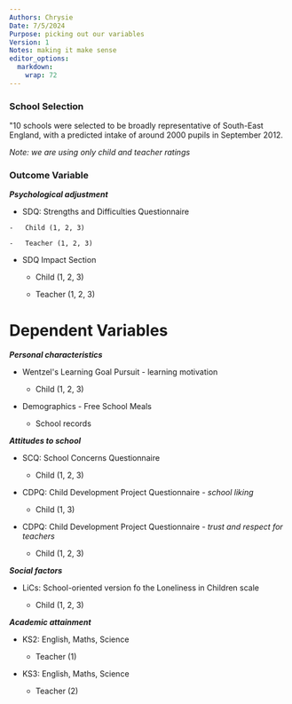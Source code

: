 ```yaml
---
Authors: Chrysie
Date: 7/5/2024
Purpose: picking out our variables
Version: 1
Notes: making it make sense
editor_options: 
  markdown: 
    wrap: 72
---
```


### School Selection

"10 schools were selected to be broadly representative of South-East
England, with a predicted intake of around 2000 pupils in September
2012.

*Note: we are using only child and teacher ratings*

### Outcome Variable

***Psychological adjustment***

-   SDQ: Strengths and Difficulties Questionnaire

```         
-   Child (1, 2, 3)

-   Teacher (1, 2, 3)
```

-   SDQ Impact Section

    -   Child (1, 2, 3)

    -   Teacher (1, 2, 3)

# Dependent Variables

***Personal characteristics***

-   Wentzel's Learning Goal Pursuit - learning motivation

    -   Child (1, 2, 3)

-   Demographics - Free School Meals

    -   School records

***Attitudes to school***

-   SCQ: School Concerns Questionnaire

    -   Child (1, 2, 3)

-   CDPQ: Child Development Project Questionnaire - *school liking*

    -   Child (1, 3)

-   CDPQ: Child Development Project Questionnaire - *trust and respect
    for teachers*

    -   Child (1, 2, 3)

***Social factors***

-   LiCs: School-oriented version fo the Loneliness in Children scale

    -   Child (1, 2, 3)

***Academic attainment***

-   KS2: English, Maths, Science

    -   Teacher (1)

-   KS3: English, Maths, Science

    -   Teacher (2)
